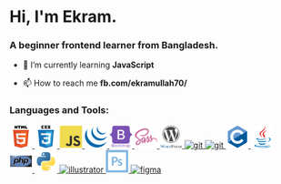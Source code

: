 <h1>Hi, I'm Ekram.</h1>
<h3>A beginner frontend learner from Bangladesh.</h3>

- 🌱 I’m currently learning **JavaScript**

- 📫 How to reach me **fb.com/ekramullah70/**



<h3 align="left">Languages and Tools:</h3>
<a href="https://www.facebook.com/ekramullah70/" target="_blank"> <img src="https://raw.githubusercontent.com/devicons/devicon/master/icons/html5/html5-original-wordmark.svg" alt="html5" width="40" height="40"/> </a>
<a href="https://www.facebook.com/ekramullah70/" target="_blank"> <img src="https://raw.githubusercontent.com/devicons/devicon/master/icons/css3/css3-original-wordmark.svg" alt="css3" width="40" height="40"/> </a>
<a href="https://www.facebook.com/ekramullah70/" target="_blank"> <img src="https://raw.githubusercontent.com/devicons/devicon/master/icons/javascript/javascript-original.svg" alt="javascript" width="40" height="40"/> </a>
<a href="https://www.facebook.com/ekramullah70/" target="_blank"> <img src="https://raw.githubusercontent.com/devicons/devicon/master/icons/jquery/jquery-original.svg" alt="sass" width="40" height="40"/> </a> 
<a href="https://www.facebook.com/ekramullah70/" target="_blank"> <img src="https://raw.githubusercontent.com/devicons/devicon/master/icons/bootstrap/bootstrap-plain-wordmark.svg" alt="bootstrap" width="40" height="40"/> </a>
<a href="https://www.facebook.com/ekramullah70/" target="_blank"> <img src="https://raw.githubusercontent.com/devicons/devicon/master/icons/sass/sass-original.svg" alt="sass" width="40" height="40"/> </a> 
<a href="https://www.facebook.com/ekramullah70/" target="_blank"> <img src="https://raw.githubusercontent.com/devicons/devicon/master/icons/wordpress/wordpress-original.svg" alt="sass" width="40" height="40"/> </a> 
<a href="https://www.facebook.com/ekramullah70/" target="_blank"> <img src="https://www.vectorlogo.zone/logos/git-scm/git-scm-icon.svg" alt="git" width="40" height="40"/> </a>
<a href="https://www.facebook.com/ekramullah70/" target="_blank"> <img src="https://www.vectorlogo.zone/logos/github/github-icon.svg" alt="git" width="40" height="40"/> </a>
<a href="https://www.facebook.com/ekramullah70/" target="_blank"> <img src="https://raw.githubusercontent.com/devicons/devicon/master/icons/c/c-original.svg" alt="c" width="40" height="40"/> </a>
<a href="https://www.facebook.com/ekramullah70/" target="_blank"> <img src="https://raw.githubusercontent.com/devicons/devicon/master/icons/java/java-original.svg" alt="java" width="40" height="40"/> </a>
<a href="https://www.facebook.com/ekramullah70/" target="_blank"> <img src="https://raw.githubusercontent.com/devicons/devicon/master/icons/php/php-original.svg" alt="php" width="40" height="40"/> </a>
<a href="https://www.facebook.com/ekramullah70/" target="_blank"> <img src="https://raw.githubusercontent.com/devicons/devicon/master/icons/python/python-original.svg" alt="python" width="40" height="40"/> </a>
<a href="https://www.facebook.com/ekramullah70/" target="_blank"> <img src="https://www.vectorlogo.zone/logos/adobe_illustrator/adobe_illustrator-icon.svg" alt="illustrator" width="40" height="40"/> </a>
<a href="https://www.facebook.com/ekramullah70/" target="_blank"> <img src="https://raw.githubusercontent.com/devicons/devicon/master/icons/photoshop/photoshop-line.svg" alt="photoshop" width="40" height="40"/> </a>
<a href="https://www.facebook.com/ekramullah70/" target="_blank"> <img src="https://www.vectorlogo.zone/logos/figma/figma-icon.svg" alt="figma" width="40" height="40"/> </a>
<br>

